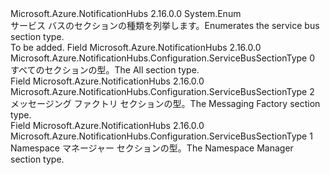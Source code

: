 <Type Name="ServiceBusSectionType" FullName="Microsoft.Azure.NotificationHubs.Configuration.ServiceBusSectionType">
  <TypeSignature Language="C#" Value="public enum ServiceBusSectionType" />
  <TypeSignature Language="ILAsm" Value=".class public auto ansi serializable sealed ServiceBusSectionType extends System.Enum" />
  <TypeSignature Language="DocId" Value="T:Microsoft.Azure.NotificationHubs.Configuration.ServiceBusSectionType" />
  <TypeSignature Language="VB.NET" Value="Public Enum ServiceBusSectionType" />
  <TypeSignature Language="F#" Value="type ServiceBusSectionType = " />
  <AssemblyInfo>
    <AssemblyName>Microsoft.Azure.NotificationHubs</AssemblyName>
    <AssemblyVersion>2.16.0.0</AssemblyVersion>
  </AssemblyInfo>
  <Base>
    <BaseTypeName>System.Enum</BaseTypeName>
  </Base>
  <Docs>
    <summary><span data-ttu-id="4d391-101">サービス バスのセクションの種類を列挙します。</span><span class="sxs-lookup"><span data-stu-id="4d391-101">Enumerates the service bus section type.</span></span></summary>
    <remarks>To be added.</remarks>
  </Docs>
  <Members>
    <Member MemberName="All">
      <MemberSignature Language="C#" Value="All" />
      <MemberSignature Language="ILAsm" Value=".field public static literal valuetype Microsoft.Azure.NotificationHubs.Configuration.ServiceBusSectionType All = int32(0)" />
      <MemberSignature Language="DocId" Value="F:Microsoft.Azure.NotificationHubs.Configuration.ServiceBusSectionType.All" />
      <MemberSignature Language="VB.NET" Value="All" />
      <MemberSignature Language="F#" Value="All = 0" Usage="Microsoft.Azure.NotificationHubs.Configuration.ServiceBusSectionType.All" />
      <MemberType>Field</MemberType>
      <AssemblyInfo>
        <AssemblyName>Microsoft.Azure.NotificationHubs</AssemblyName>
        <AssemblyVersion>2.16.0.0</AssemblyVersion>
      </AssemblyInfo>
      <ReturnValue>
        <ReturnType>Microsoft.Azure.NotificationHubs.Configuration.ServiceBusSectionType</ReturnType>
      </ReturnValue>
      <MemberValue>0</MemberValue>
      <Docs>
        <summary><span data-ttu-id="4d391-102">すべてのセクションの型。</span><span class="sxs-lookup"><span data-stu-id="4d391-102">The All section type.</span></span></summary>
      </Docs>
    </Member>
    <Member MemberName="MessagingFactory">
      <MemberSignature Language="C#" Value="MessagingFactory" />
      <MemberSignature Language="ILAsm" Value=".field public static literal valuetype Microsoft.Azure.NotificationHubs.Configuration.ServiceBusSectionType MessagingFactory = int32(2)" />
      <MemberSignature Language="DocId" Value="F:Microsoft.Azure.NotificationHubs.Configuration.ServiceBusSectionType.MessagingFactory" />
      <MemberSignature Language="VB.NET" Value="MessagingFactory" />
      <MemberSignature Language="F#" Value="MessagingFactory = 2" Usage="Microsoft.Azure.NotificationHubs.Configuration.ServiceBusSectionType.MessagingFactory" />
      <MemberType>Field</MemberType>
      <AssemblyInfo>
        <AssemblyName>Microsoft.Azure.NotificationHubs</AssemblyName>
        <AssemblyVersion>2.16.0.0</AssemblyVersion>
      </AssemblyInfo>
      <ReturnValue>
        <ReturnType>Microsoft.Azure.NotificationHubs.Configuration.ServiceBusSectionType</ReturnType>
      </ReturnValue>
      <MemberValue>2</MemberValue>
      <Docs>
        <summary><span data-ttu-id="4d391-103">メッセージング ファクトリ セクションの型。</span><span class="sxs-lookup"><span data-stu-id="4d391-103">The Messaging Factory section type.</span></span></summary>
      </Docs>
    </Member>
    <Member MemberName="NamespaceManager">
      <MemberSignature Language="C#" Value="NamespaceManager" />
      <MemberSignature Language="ILAsm" Value=".field public static literal valuetype Microsoft.Azure.NotificationHubs.Configuration.ServiceBusSectionType NamespaceManager = int32(1)" />
      <MemberSignature Language="DocId" Value="F:Microsoft.Azure.NotificationHubs.Configuration.ServiceBusSectionType.NamespaceManager" />
      <MemberSignature Language="VB.NET" Value="NamespaceManager" />
      <MemberSignature Language="F#" Value="NamespaceManager = 1" Usage="Microsoft.Azure.NotificationHubs.Configuration.ServiceBusSectionType.NamespaceManager" />
      <MemberType>Field</MemberType>
      <AssemblyInfo>
        <AssemblyName>Microsoft.Azure.NotificationHubs</AssemblyName>
        <AssemblyVersion>2.16.0.0</AssemblyVersion>
      </AssemblyInfo>
      <ReturnValue>
        <ReturnType>Microsoft.Azure.NotificationHubs.Configuration.ServiceBusSectionType</ReturnType>
      </ReturnValue>
      <MemberValue>1</MemberValue>
      <Docs>
        <summary><span data-ttu-id="4d391-104">Namespace マネージャー セクションの型。</span><span class="sxs-lookup"><span data-stu-id="4d391-104">The Namespace Manager section type.</span></span></summary>
      </Docs>
    </Member>
  </Members>
</Type>